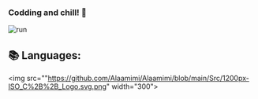 ### Codding and chill! 👋
![run](https://media0.giphy.com/media/WfwzZpfH8Ejra/giphy.gif)

## 📚 Languages:
<img src=""https://github.com/Alaamimi/Alaamimi/blob/main/Src/1200px-ISO_C%2B%2B_Logo.svg.png" width="300">
<!--
**Alaamimi/Alaamimi** is a ✨ _special_ ✨ repository because its `README.md` (this file) appears on your GitHub profile.


